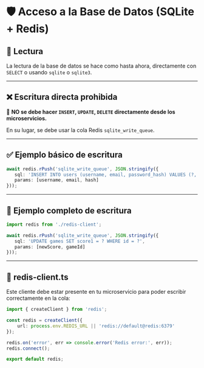 # 🛡️ Acceso a la Base de Datos (SQLite + Redis)

## 📖 Lectura

La lectura de la base de datos se hace como hasta ahora, directamente con `SELECT` o usando `sqlite` o `sqlite3`.

---

## ❌ Escritura directa prohibida

🚫 **NO se debe hacer `INSERT`, `UPDATE`, `DELETE` directamente desde los microservicios.**

En su lugar, se debe usar la cola Redis `sqlite_write_queue`.

---

## ✅ Ejemplo básico de escritura

```ts
await redis.rPush('sqlite_write_queue', JSON.stringify({
   sql: 'INSERT INTO users (username, email, password_hash) VALUES (?, ?, ?)',
   params: [username, email, hash]
}));
```

---

## 🧪 Ejemplo completo de escritura

```ts
import redis from './redis-client'; 

await redis.rPush('sqlite_write_queue', JSON.stringify({
   sql: 'UPDATE games SET score1 = ? WHERE id = ?',
   params: [newScore, gameId]
}));
```

---

## 🔌 redis-client.ts

Este cliente debe estar presente en tu microservicio para poder escribir correctamente en la cola:

```ts
import { createClient } from 'redis';

const redis = createClient({
    url: process.env.REDIS_URL || 'redis://default@redis:6379'
});

redis.on('error', err => console.error('Redis error:', err));
redis.connect();

export default redis;
```
